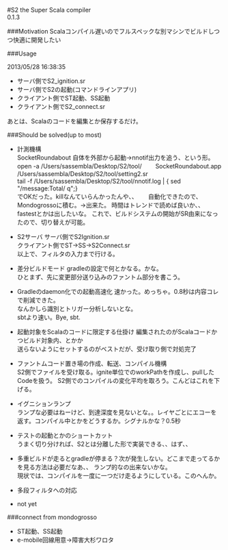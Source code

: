 #S2
the Super Scala compiler  
0.1.3

###Motivation
Scalaコンパイル遅いのでフルスペックな別マシンでビルドしつつ快適に開発したい

###Usage

2013/05/28 16:38:35

* サーバ側でS2_ignition.sr
* サーバ側でS2の起動(コマンドラインアプリ)
* クライアント側でST起動、SS起動
* クライアント側でS2_connect.sr

あとは、Scalaのコードを編集とか保存するだけ。

###Should be solved(up to most)
* 計測機構  
	SocketRoundabout 自体を外部から起動→nnotif出力を追う、という形。
	open -a /Users/sassembla/Desktop/S2/tool/　　	SocketRoundabout.app /Users/sassembla/Desktop/S2/tool/setting2.sr  
	tail -f /Users/sassembla/Desktop/S2/tool/nnotif.log | { sed "/message:Total/ q";}  
	でOKだった。killなんていらんかったんや、、　　
	自動化できたので、Mondogrossoに積む。→出来た。
	時間はトレンドで読めば良いか、、fastestとかは出したいな。
	これで、ビルドシステムの開始がSR由来になったので、切り替えが可能。
	
* S2サーバ
	サーバ側でS2Ignition.sr  
	クライアント側でST->SS->S2Connect.sr  
	以上で、フィルタの入力まで行ける。
	
* 差分ビルドモード
	gradleの設定で何とかなる。かな。  
	ひとまず、先に変更部分送り込みのファントム部分を書こう。
	
* Gradleのdaemon化での起動高速化
	速かった。めっちゃ。0.8秒は内容コレで削減できた。  
	なんかしら識別とトリガー分析しないとな。  
	sbtより速い。Bye, sbt.
	
* 起動対象をScalaのコードに限定する仕掛け
	編集されたのがScalaコードかつビルド対象内、とかか  
	送らないようにセットするのがベストだが、受け取り側で対処完了
	
* ファントムコード置き場の作成、転送、コンパイル機構  
	S2側でファイルを受け取る。ignite単位でのworkPathを作成し、pullしたCodeを扱う。  	S2側でのコンパイルの変化平均を取ろう。こんどはこれを下げる。
	
* イグニションランプ  
	ランプな必要はねーけど、到達深度を見ないとな。。レイヤごとにエコーを返す。コンパイル中とかをどうするか。シグナルかな？0.5秒  
	
* テストの起動とかのショートカット  
	うまく切り分ければ、S2とは分離した形で実装できる、、はず、、  
	
* 多重ビルドが走るとgradleが停まる？次が発生しない。どこまで走ってるかを見る方法は必要だなあ、、  ランプ的なの出来ないかな。  
	現状では、コンパイルを一度に一つだけ走るようにしている。このへんか。

* 多段フィルタへの対応  
 
* not yet


###connect from mondogrosso
* ST起動、SS起動
* e-mobile回線用意→障害大杉ワロタ